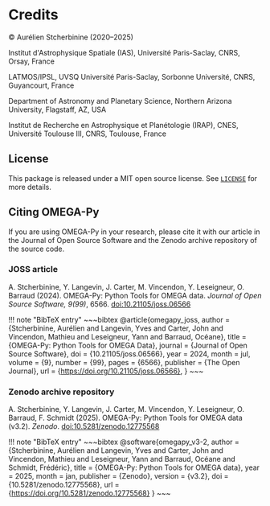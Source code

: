 # Credits

© Aurélien Stcherbinine (2020–2025)

Institut d'Astrophysique Spatiale (IAS), Université Paris-Saclay, CNRS, Orsay, France

LATMOS/IPSL, UVSQ Université Paris-Saclay, Sorbonne Université, CNRS, Guyancourt, France

Department of Astronomy and Planetary Science, Northern Arizona University, Flagstaff, AZ, USA

Institut de Recherche en Astrophysique et Planétologie (IRAP), CNES, Université Toulouse III,
CNRS, Toulouse, France


## License
This package is released under a MIT open source license. See [`LICENSE`](https://github.com/AStcherbinine/omegapy/blob/master/LICENSE) for more details.

## Citing OMEGA-Py
If you are using OMEGA-Py in your research, please cite it with our article in the Journal of Open
Source Software and the Zenodo archive repository of the source code.

### JOSS article
A. Stcherbinine, Y. Langevin, J. Carter, M. Vincendon, Y. Leseigneur, O. Barraud (2024). 
OMEGA-Py: Python Tools for OMEGA data. *Journal of Open Source Software, 9(99)*, 6566. 
[doi:10.21105/joss.06566](https://doi.org/10.21105/joss.06566)

!!! note "BibTeX entry"
    ~~~bibtex
    @article{omegapy_joss,
    author       = {Stcherbinine, Aurélien and
                    Langevin, Yves and
                    Carter, John and
                    Vincendon, Mathieu and
                    Leseigneur, Yann and
                    Barraud, Océane},
    title        = {OMEGA-Py: Python Tools for OMEGA Data}, 
    journal      = {Journal of Open Source Software},
    doi          = {10.21105/joss.06566}, 
    year         = 2024, 
    month        = jul,
    volume       = {9}, 
    number       = {99}, 
    pages        = {6566}, 
    publisher    = {The Open Journal}, 
    url          = {https://doi.org/10.21105/joss.06566}, 
    }
    ~~~

### Zenodo archive repository
A. Stcherbinine, Y. Langevin, J. Carter, M. Vincendon, Y. Leseigneur, O. Barraud, F. Schmidt (2025). 
OMEGA-Py: Python Tools for OMEGA data (v3.2). *Zenodo*. 
[doi:10.5281/zenodo.12775568](https://doi.org/10.5281/zenodo.12775568)

!!! note "BibTeX entry"
    ~~~bibtex
    @software{omegapy_v3-2,
    author       = {Stcherbinine, Aurélien and
                    Langevin, Yves and
                    Carter, John and
                    Vincendon, Mathieu and
                    Leseigneur, Yann and
                    Barraud, Océane and
                    Schmidt, Frédéric},
    title        = {OMEGA-Py: Python Tools for OMEGA data},
    year         = 2025,
    month        = jan,
    publisher    = {Zenodo},
    version      = {v3.2},
    doi          = {10.5281/zenodo.12775568},
    url          = {https://doi.org/10.5281/zenodo.12775568}
    }
    ~~~


